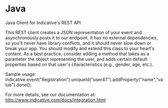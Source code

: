 Java
====

Java Client for Indicative's REST API

This REST client creates a JSON representation of your event and asynchronously posts it to our endpoint.  It has no external dependencies, so you'll never have library conflicts, and it should never slow down or break your app.  You should modify and extend this class to your heart's content.  As a best practice, consider adding a method that takes as a parameter the object representing the user, and adds certain default properties based on that user's characteristics (e.g., gender, age, etc.).

Sample usage: Indicative.event("Registration").uniqueId("user47").addProperty("name","value").done();

For more details, see our documentation at: http://www.indicative.com/docs/integration.html
